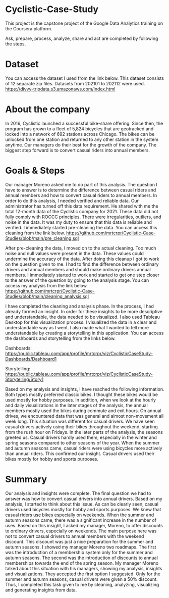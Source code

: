 # Cyclistic-Case-Study

This project is the capstone project of the Google Data Analytics training on the Coursera platform.

Ask, prepare, process, analyze, share and act are completed by following the steps.

# Dataset

You can access the dataset I used from the link below. This dataset consists of 12 separate zip files. Datasets from 202101 to 202112 were used.
https://divvy-tripdata.s3.amazonaws.com/index.html

# About the company

In 2016, Cyclistic launched a successful bike-share offering. Since then, the program has grown to a fleet of 5,824 bicycles that are geotracked and locked into a network of 692 stations across Chicago. The bikes can be unlocked from one station and returned to any other station in the system anytime. Our managers do their best for the growth of the company. The biggest step forward is to convert casual riders into annual members.

# Goals & Steps

Our manager Moreno asked me to do part of this analysis. The question I have to answer is to determine the difference between casual riders and annual members and how to convert casual riders to annual members. In order to do this analysis, I needed verified and reliable data. Our administrator has turned off this data requirement. He shared with me the total 12-month data of the Cyclistic company for 2021. These data did not fully comply with ROCCC principles. There were irregularities, outliers, and noise in the data. It was my duty to ensure that this data is reliable and verified. I immediately started pre-cleaning the data. You can access this cleaning from the link below. 
https://github.com/mrtcrpr/Cyclistic-Case-Studies/blob/main/pre_cleaning.sql

After pre-cleaning the data, I moved on to the actual cleaning. Too much noise and null values were present in the data. These values could undermine the accuracy of the data. After doing this cleanup I got to work on the question given to me. I had to find the difference between ordinary drivers and annual members and should make ordinary drivers annual members. I immediately started to work and started to get one step closer to the answer of the question by going to the analysis stage. You can access my analysis from the link below. 
https://github.com/mrtcrpr/Cyclistic-Case-Studies/blob/main/cleaning_analysis.sql

I have completed the cleaning and analysis phase. In the process, I had already formed an insight. In order for these insights to be more descriptive and understandable, the data needed to be visualized. I also used Tableau Desktop for this visualization process. I visualized the data in a clear and understandable way as I went. I also made what I wanted to tell more understandable by creating a storytelling in this application. You can access the dashboards and storytelling from the links below. 

Dashboards: https://public.tableau.com/app/profile/mrtcrpr/viz/CyclisticCaseStudy-Dashboards/Dashboard1 

Storytelling: https://public.tableau.com/app/profile/mrtcrpr/viz/CyclisticCaseStudy-Storytelling/Story1

Based on my analysis and insights, I have reached the following information. Both types mostly preferred classic bikes. I thought these bikes would be used mostly for hobby purposes. In addition, when we look at the hourly and daily visualizations in the later stages of the analysis, the annual members mostly used the bikes during commute and exit hours. On annual drives, we encountered data that was general and almost non-movement all week long. This situation was different for casual drivers. We have seen casual drivers actively using their bikes throughout the weekend, starting from the rush hour on Fridays. In the later parts of the analysis, the seasons greeted us. Casual drivers hardly used them, especially in the winter and spring seasons compared to other seasons of the year. When the summer and autumn seasons came, casual riders were using bicycles more actively than annual riders. This confirmed our insight. Casual drivers used their bikes mostly for hobby and sports purposes.

# Summary

Our analysis and insights were complete. The final question we had to answer was how to convert casual drivers into annual drivers. Based on my analysis, I started to think about this issue. As can be clearly seen, casual drivers used bicycles mostly for hobby and sports purposes. We knew that casual riders use bikes especially on weekends. When the summer and autumn seasons came, there was a significant increase in the number of uses. Based on this insight, I asked my manager, Moreno, to offer discounts to ordinary drivers, especially on weekends. The main purpose here was not to convert casual drivers to annual members with the weekend discount. This discount was just a nice preparation for the summer and autumn seasons. I showed my manager Moreno two roadmaps. The first was the introduction of a membership system only for the summer and autumn seasons. The second was the introduction of discounts to annual memberships towards the end of the spring season. My manager Moreno talked about this situation with his managers, showing my analysis, insights and visualizations. They accepted the first option I suggested. Only for the summer and autumn seasons, casual drivers were given a 50% discount. Thus, I completed this task given to me by cleaning, analyzing, visualizing and generating insights from data.
